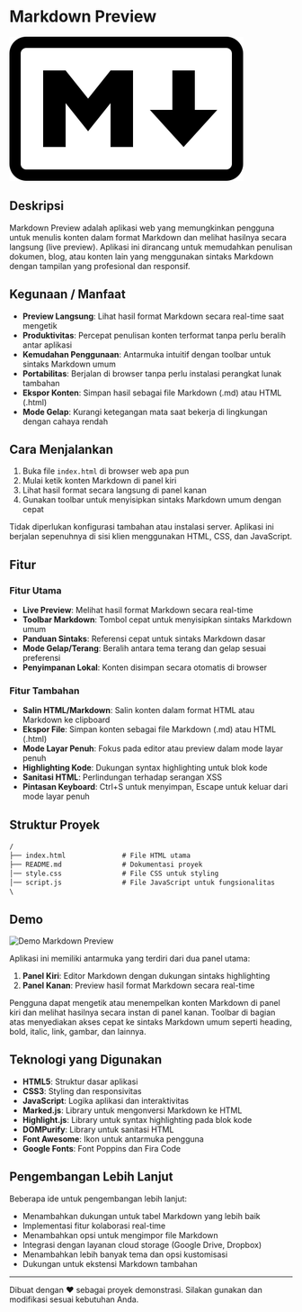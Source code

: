 # Markdown Preview

![Markdown Preview](markdown-logo.svg)

## Deskripsi

Markdown Preview adalah aplikasi web yang memungkinkan pengguna untuk menulis konten dalam format Markdown dan melihat hasilnya secara langsung (live preview). Aplikasi ini dirancang untuk memudahkan penulisan dokumen, blog, atau konten lain yang menggunakan sintaks Markdown dengan tampilan yang profesional dan responsif.

## Kegunaan / Manfaat

- **Preview Langsung**: Lihat hasil format Markdown secara real-time saat mengetik
- **Produktivitas**: Percepat penulisan konten terformat tanpa perlu beralih antar aplikasi
- **Kemudahan Penggunaan**: Antarmuka intuitif dengan toolbar untuk sintaks Markdown umum
- **Portabilitas**: Berjalan di browser tanpa perlu instalasi perangkat lunak tambahan
- **Ekspor Konten**: Simpan hasil sebagai file Markdown (.md) atau HTML (.html)
- **Mode Gelap**: Kurangi ketegangan mata saat bekerja di lingkungan dengan cahaya rendah

## Cara Menjalankan

1. Buka file `index.html` di browser web apa pun
2. Mulai ketik konten Markdown di panel kiri
3. Lihat hasil format secara langsung di panel kanan
4. Gunakan toolbar untuk menyisipkan sintaks Markdown umum dengan cepat

Tidak diperlukan konfigurasi tambahan atau instalasi server. Aplikasi ini berjalan sepenuhnya di sisi klien menggunakan HTML, CSS, dan JavaScript.

## Fitur

### Fitur Utama

- **Live Preview**: Melihat hasil format Markdown secara real-time
- **Toolbar Markdown**: Tombol cepat untuk menyisipkan sintaks Markdown umum
- **Panduan Sintaks**: Referensi cepat untuk sintaks Markdown dasar
- **Mode Gelap/Terang**: Beralih antara tema terang dan gelap sesuai preferensi
- **Penyimpanan Lokal**: Konten disimpan secara otomatis di browser

### Fitur Tambahan

- **Salin HTML/Markdown**: Salin konten dalam format HTML atau Markdown ke clipboard
- **Ekspor File**: Simpan konten sebagai file Markdown (.md) atau HTML (.html)
- **Mode Layar Penuh**: Fokus pada editor atau preview dalam mode layar penuh
- **Highlighting Kode**: Dukungan syntax highlighting untuk blok kode
- **Sanitasi HTML**: Perlindungan terhadap serangan XSS
- **Pintasan Keyboard**: Ctrl+S untuk menyimpan, Escape untuk keluar dari mode layar penuh

## Struktur Proyek

```
/
├── index.html              # File HTML utama
├── README.md               # Dokumentasi proyek
│── style.css               # File CSS untuk styling
│── script.js               # File JavaScript untuk fungsionalitas
\
```

## Demo

![Demo Markdown Preview](./assets/images/illustration.svg)

Aplikasi ini memiliki antarmuka yang terdiri dari dua panel utama:

1. **Panel Kiri**: Editor Markdown dengan dukungan sintaks highlighting
2. **Panel Kanan**: Preview hasil format Markdown secara real-time

Pengguna dapat mengetik atau menempelkan konten Markdown di panel kiri dan melihat hasilnya secara instan di panel kanan. Toolbar di bagian atas menyediakan akses cepat ke sintaks Markdown umum seperti heading, bold, italic, link, gambar, dan lainnya.

## Teknologi yang Digunakan

- **HTML5**: Struktur dasar aplikasi
- **CSS3**: Styling dan responsivitas
- **JavaScript**: Logika aplikasi dan interaktivitas
- **Marked.js**: Library untuk mengonversi Markdown ke HTML
- **Highlight.js**: Library untuk syntax highlighting pada blok kode
- **DOMPurify**: Library untuk sanitasi HTML
- **Font Awesome**: Ikon untuk antarmuka pengguna
- **Google Fonts**: Font Poppins dan Fira Code

## Pengembangan Lebih Lanjut

Beberapa ide untuk pengembangan lebih lanjut:

- Menambahkan dukungan untuk tabel Markdown yang lebih baik
- Implementasi fitur kolaborasi real-time
- Menambahkan opsi untuk mengimpor file Markdown
- Integrasi dengan layanan cloud storage (Google Drive, Dropbox)
- Menambahkan lebih banyak tema dan opsi kustomisasi
- Dukungan untuk ekstensi Markdown tambahan

---

Dibuat dengan ❤️ sebagai proyek demonstrasi. Silakan gunakan dan modifikasi sesuai kebutuhan Anda.
